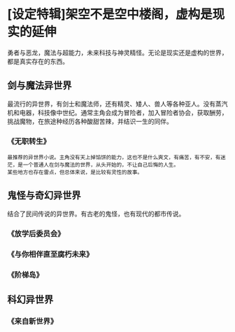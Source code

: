 # [设定特辑]架空不是空中楼阁，虚构是现实的延伸

勇者与恶龙，魔法与超能力，未来科技与神灵精怪。无论是现实还是虚构的世界，都是真实存在的东西。

## 剑与魔法异世界

最流行的异世界，有剑士和魔法师，还有精灵、矮人、兽人等各种亚人。没有蒸汽机和电器，科技像中世纪。通常主角会成为冒险者，加入冒险者协会，获取酬劳，挑战魔物，在旅途种经历各种酸甜苦辣，并结识一生的同伴。

### 《无职转生》

```
最推荐的异世界小说。主角没有天上掉馅饼的能力，这也不是什么爽文，有痛苦，有不安，有迷茫，是一个普通人在剑与魔法的世界，从头开始的，不让自己后悔的人生。  
某些地方也存在雷点，但总体来说，是比较有灵性的故事。
```

## 鬼怪与奇幻异世界

结合了民间传说的异世界。有古老的鬼怪，也有现代的都市传说。

### 《放学后委员会》

### 《与你相伴直至腐朽未来》

### 《阶梯岛》

## 科幻异世界

### 《来自新世界》